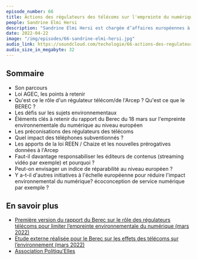 ```yaml
---
episode_number: 66
title: Actions des régulateurs des télécoms sur l'empreinte du numérique
people: Sandrine Elmi Hersi
description: "Sandrine Elmi Hersi est chargée d’affaires européennes à l'ARCEP et co-présidente du groupe de travail Soutenabilité au BEREC, organe qui rassemble les régulateurs européens des télécoms. Elle fait aussi partie du bureau de l'association Politiqu'Elles qui oeuvre à la promotion des femmes dans la société et lutte contre le sexisme."
date: 2022-04-22
image: "/img/episodes/66-sandrine-elmi-hersi.jpg"
audio_link: https://soundcloud.com/techologie/66-actions-des-regulateurs-telecoms-empreinte-numerique
audio_size_in_megabyte: 32
---
```


## Sommaire

- Son parcours
- Loi AGEC, les points à retenir
- Qu'est ce le rôle d'un régulateur télécom/de l'Arcep ? Qu'est ce que le BEREC ?
- Les défis sur les sujets environnementaux
- Éléments clés à retenir du rapport du Berec du 18 mars sur l'empreinte environnementale du numérique au niveau européen
- Les préconisations des régulateurs des télécoms
- Quel impact des téléphones subventionnés ?
- Les apports de la loi REEN / Chaize et les nouvelles prérogatives données à l'Arcep
- Faut-il davantage responsabiliser les éditeurs de contenus (streaming vidéo par exemple) et pourquoi ?
- Peut-on envisager un indice de réparabilité au niveau européen ?
- Y a-t-il d'autres initiatives à l'échelle européenne pour réduire l'impact environnemental du numérique? écoconception de service numérique par exemple ?

## En savoir plus

- [Première version du rapport du Berec sur le rôle des régulateurs télécoms pour limiter l’empreinte environnementale du numérique (mars 2022)](https://berec.europa.eu/eng/document_register/subject_matter/berec/reports/10209-draft-berec-report-on-sustainability-assessing-berec8217s-contribution-to-limiting-the-impact-of-the-digital-sector-on-the-environment)
- [Etude externe réalisée pour le Berec sur les effets des télécoms sur l’environnement (mars 2022)](https://berec.europa.eu/eng/document_register/subject_matter/berec/reports/10206-external-sustainability-study-on-environmental-impact-of-electronic-communications)
- [Association Politiqu'Elles](https://politiquelles.org/)
